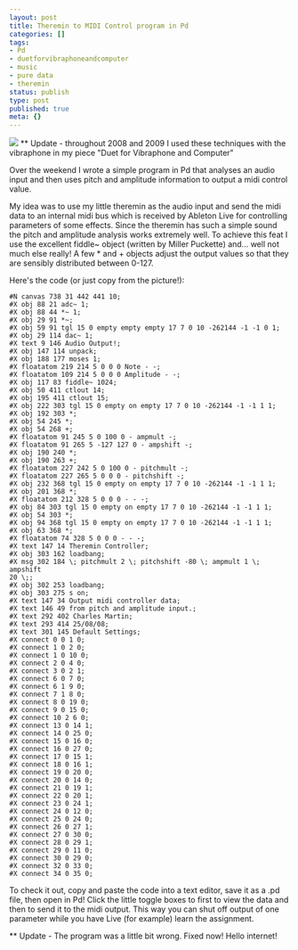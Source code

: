```yaml
---
layout: post
title: Theremin to MIDI Control program in Pd
categories: []
tags:
- Pd
- duetforvibraphoneandcomputer
- music
- pure data
- theremin
status: publish
type: post
published: true
meta: {}
---
```


[![](/squarespace_images/production_1370812_16892027__KBlvp5i4Mkk_SLSTuAsMYbI_AAAAAAAAAHc_wIoRlpBYckk_s320_ThereminController.jpg_)](http://s3.media.squarespace.com/production/1370812/16892027/_KBlvp5i4Mkk/SLSTuAsMYbI/AAAAAAAAAHc/wIoRlpBYckk/s1600-h/ThereminController.jpg)
** Update - throughout 2008 and 2009 I used these techniques with the vibraphone in my piece "Duet for Vibraphone and Computer"

Over the weekend I wrote a simple program in Pd that analyses an audio input and then uses pitch and amplitude information to output a midi control value.



My idea was to use my little theremin as the audio input and send the midi data to an internal midi bus which is received by Ableton Live for controlling parameters of some effects. Since the theremin has such a simple sound the pitch and amplitude analysis works extremely well. To achieve this feat I use the excellent fiddle~ object (written by Miller Puckette) and... well not much else really! A few * and + objects adjust the output values so that they are sensibly distributed between 0-127.



Here's the code (or just copy from the picture!):

    #N canvas 738 31 442 441 10;
    #X obj 88 21 adc~ 1;
    #X obj 88 44 *~ 1;
    #X obj 29 91 *~;
    #X obj 59 91 tgl 15 0 empty empty empty 17 7 0 10 -262144 -1 -1 0 1;
    #X obj 29 114 dac~ 1;
    #X text 9 146 Audio Output!;
    #X obj 147 114 unpack;
    #X obj 188 177 moses 1;
    #X floatatom 219 214 5 0 0 0 Note - -;
    #X floatatom 109 214 5 0 0 0 Amplitude - -;
    #X obj 117 83 fiddle~ 1024;
    #X obj 50 411 ctlout 14;
    #X obj 195 411 ctlout 15;
    #X obj 222 303 tgl 15 0 empty on empty 17 7 0 10 -262144 -1 -1 1 1;
    #X obj 192 303 *;
    #X obj 54 245 *;
    #X obj 54 268 +;
    #X floatatom 91 245 5 0 100 0 - ampmult -;
    #X floatatom 91 265 5 -127 127 0 - ampshift -;
    #X obj 190 240 *;
    #X obj 190 263 +;
    #X floatatom 227 242 5 0 100 0 - pitchmult -;
    #X floatatom 227 265 5 0 0 0 - pitchshift -;
    #X obj 232 368 tgl 15 0 empty on empty 17 7 0 10 -262144 -1 -1 1 1;
    #X obj 201 368 *;
    #X floatatom 212 328 5 0 0 0 - - -;
    #X obj 84 303 tgl 15 0 empty on empty 17 7 0 10 -262144 -1 -1 1 1;
    #X obj 54 303 *;
    #X obj 94 368 tgl 15 0 empty on empty 17 7 0 10 -262144 -1 -1 1 1;
    #X obj 63 368 *;
    #X floatatom 74 328 5 0 0 0 - - -;
    #X text 147 14 Theremin Controller;
    #X obj 303 162 loadbang;
    #X msg 302 184 \; pitchmult 2 \; pitchshift -80 \; ampmult 1 \; ampshift
    20 \;;
    #X obj 302 253 loadbang;
    #X obj 303 275 s on;
    #X text 147 34 Output midi controller data;
    #X text 146 49 from pitch and amplitude input.;
    #X text 292 402 Charles Martin;
    #X text 293 414 25/08/08;
    #X text 301 145 Default Settings;
    #X connect 0 0 1 0;
    #X connect 1 0 2 0;
    #X connect 1 0 10 0;
    #X connect 2 0 4 0;
    #X connect 3 0 2 1;
    #X connect 6 0 7 0;
    #X connect 6 1 9 0;
    #X connect 7 1 8 0;
    #X connect 8 0 19 0;
    #X connect 9 0 15 0;
    #X connect 10 2 6 0;
    #X connect 13 0 14 1;
    #X connect 14 0 25 0;
    #X connect 15 0 16 0;
    #X connect 16 0 27 0;
    #X connect 17 0 15 1;
    #X connect 18 0 16 1;
    #X connect 19 0 20 0;
    #X connect 20 0 14 0;
    #X connect 21 0 19 1;
    #X connect 22 0 20 1;
    #X connect 23 0 24 1;
    #X connect 24 0 12 0;
    #X connect 25 0 24 0;
    #X connect 26 0 27 1;
    #X connect 27 0 30 0;
    #X connect 28 0 29 1;
    #X connect 29 0 11 0;
    #X connect 30 0 29 0;
    #X connect 32 0 33 0;
    #X connect 34 0 35 0;

To check it out, copy and paste the code into a text editor, save it as a .pd file, then open in Pd! Click the little toggle boxes to first to view the data and then to send it to the midi output. This way you can shut off output of one parameter while you have Live (for example) learn the assignment.

** Update - The program was a little bit wrong. Fixed now! Hello internet!
